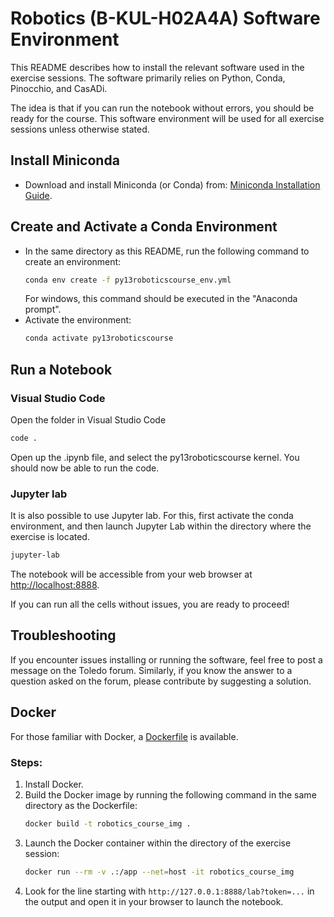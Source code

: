 # Robotics (B-KUL-H02A4A) Software Environment

This README describes how to install the relevant software used in the exercise sessions. The software primarily relies on Python, Conda, Pinocchio, and CasADi.

The idea is that if you can run the notebook without errors, you should be ready for the course. This software environment will be used for all exercise sessions unless otherwise stated. 

## Install Miniconda

- Download and install Miniconda (or Conda) from: [Miniconda Installation Guide](https://docs.anaconda.com/miniconda/install/).

## Create and Activate a Conda Environment

- In the same directory as this README, run the following command to create an environment:
  ```bash
  conda env create -f py13roboticscourse_env.yml
  ```
  For windows, this command should be executed in the "Anaconda prompt".
- Activate the environment:
  ```bash
  conda activate py13roboticscourse
  ```

## Run a Notebook

### Visual Studio Code
Open the folder in Visual Studio Code
``` bash
code .
```
Open up the .ipynb file, and select the py13roboticscourse kernel. 
You should now be able to run the code.

### Jupyter lab
It is also possible to use Jupyter lab.
For this, first activate the conda environment, and then launch Jupyter Lab within the directory where the exercise is located.
  ```bash
  jupyter-lab
  ```
The notebook will be accessible from your web browser at [http://localhost:8888](http://localhost:8888).

If you can run all the cells without issues, you are ready to proceed!

## Troubleshooting

If you encounter issues installing or running the software, feel free to post a message on the Toledo forum. Similarly, if you know the answer to a question asked on the forum, please contribute by suggesting a solution.


## Docker

For those familiar with Docker, a [Dockerfile](Dockerfile) is available.

### Steps:
1. Install Docker.
2. Build the Docker image by running the following command in the same directory as the Dockerfile:
   ```bash
   docker build -t robotics_course_img .
   ```
3. Launch the Docker container within the directory of the exercise session:
   ```bash
   docker run --rm -v .:/app --net=host -it robotics_course_img
   ```
4. Look for the line starting with `http://127.0.0.1:8888/lab?token=...` in the output and open it in your browser to launch the notebook.

